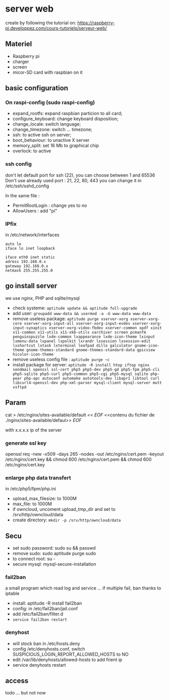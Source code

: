 # server web

create by following the tutorial on: https://raspberry-pi.developpez.com/cours-tutoriels/serveur-web/

## Materiel
 * Raspberry pi
 * charger
 * screen
 * micor-SD card with raspbian on it

## basic configuration

### On raspi-config (sudo raspi-config)
 * expand_rootfs: expand raspbian particion to all card;
 * configure_keyboard: change keyboard disposition;
 * change_locale: switch language;
 * change_timezone: switch ... timezone;
 * ssh: to active ssh on server;
 * boot_behaviour: to unactive X server
 * memory_split: set 16 Mb to graphical chip
 * overlock: to active

### ssh config

don't let default port for ssh (22), you can choose between 1 and 65536
Don't use already used port : 21, 22, 80, 443
you can change it in /etc/ssh/sshd_config

In the same file :
 * PermitRootLogin : change yes to no
 * AllowUsers : add "pi"

### IPfix

in /etc/network/interfaces
```
auto lo
iface lo inet loopback

iface eth0 inet static
adress 192.168.0.x
gateway 192.168.0.x
netmask 255.255.255.0
```

## go install server

we use nginx, PHP and sqlite/mysql
 * check systeme: `aptitude update && aptitude full-upgrade`
 * add user: `groupadd www-data && usermod -a -G www-data www-data`
 * remove useless package: ```aptitude purge xserver-xorg xserver-xorg-core xserver-xorg-input-all xserver-xorg-input-evdev xserver-xorg-input-synaptics xserver-xorg-video-fbdev xserver-common xpdf xinit x11-common x11-utils x11-xkb-utils xarchiver screen pcmanfm penguinspuzzle lxde-common lxappearance lxde-icon-theme lxinput lxmenu-data lxpanel lxpolkit lxrandr lxsession lxsession-edit lxshortcut lxtask lxterminal leafpad dillo galculator gnome-icon-theme gnome-themes-standard gnome-themes-standard-data gpicview hicolor-icon-theme```
 * remove useless config file : `aptitude purge ~c`
 * install package for server: `aptitude -R install htop iftop nginx sendmail openssl ssl-cert php5 php5-dev php5-gd php5-fpm php5-cli php5-sqlite php5-curl php5-common php5-cgi php5-mysql sqlite php-pear php-apc autoconf automake autotools-dev libapr1 libtool curl libcurl4-openssl-dev php-xml-parser mysql-client mysql-server mutt vsftpd`

 ## Param

 cat > /etc/nginx/sites-available/default << _EOF_
 <<contenu du fichier de ./nginx/sites-available/defaul>>
_EOF_

with x.x.x.x ip of the server

### generate ssl key

openssl req -new -x509 -days 265 -nodes -out /etc/nginx/cert.pem -keyout /etc/nginx/cert.key && chmod 600 /etc/nginx/cert.pem && chmod 600 /etc/nginx/cert.key

### enlarge php data transfert

in /etc/php5/fpm/php.ini
 * upload_max_filesize: to 1000M
 * max_file: to 1000M
 * if owncloud, uncoment upload_tmp_dir and set to /srv/http/owncloud/data
 * create directory: `mkdir -p /srv/http/owncloud/data`

## Secu
 * set sudo password: sudo su && passwd
 * remove sudo: sudo aptitude purge sudo
 * to connect root: su -
 * secure mysql: mysql-secure-installation

### fail2ban
a small program which read log and service ... if multiple fail, ban thanks to iptable

 * install: aptitude -R install fail2ban
  * config: in /etc/fail2ban/jail.conf 
  * add /etc/fail2ban/filter.d
  * `service fail2ban restart`

### denyhost

* will stock ban in /etc/hosts.deny
* config /etc/denyhosts.conf, switch SUSPICIOUS_LOGIN_REPORT_ALLOWED_HOSTS to NO
* edit /var/lib/denyhosts/allowed-hosts to add frient ip
* service denyhosts restart

## access

todo ... but not now